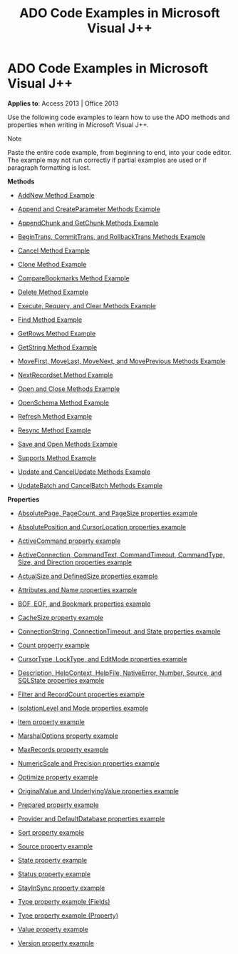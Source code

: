 ﻿---
title: ADO Code Examples in Microsoft Visual J++
TOCTitle: ADO Code Examples in Microsoft Visual J++
ms:assetid: c924a813-0375-3e8e-f9e3-ff5ca51db218
ms:mtpsurl: https://msdn.microsoft.com/library/JJ249978(v=office.15)
ms:contentKeyID: 48547670
ms.date: 09/18/2015
mtps_version: v=office.15
---

# ADO Code Examples in Microsoft Visual J++


**Applies to**: Access 2013 | Office 2013

Use the following code examples to learn how to use the ADO methods and properties when writing in Microsoft Visual J++.


> [!NOTE]
> Paste the entire code example, from beginning to end, into your code editor. The example may not run correctly if partial examples are used or if paragraph formatting is lost.



**Methods**

  - [AddNew Method Example](addnew-method-example-vj.md)

  - [Append and CreateParameter Methods Example](append-and-createparameter-methods-example-vj.md)

  - [AppendChunk and GetChunk Methods Example](appendchunk-and-getchunk-methods-example-vj.md)

  - [BeginTrans, CommitTrans, and RollbackTrans Methods Example](begintrans-committrans-and-rollbacktrans-methods-example-vj.md)

  - [Cancel Method Example](cancel-method-example-vj.md)

  - [Clone Method Example](clone-method-example-vj.md)

  - [CompareBookmarks Method Example](comparebookmarks-method-example-vj.md)

  - [Delete Method Example](delete-method-example-vj.md)

  - [Execute, Requery, and Clear Methods Example](execute-requery-and-clear-methods-example-vj.md)

  - [Find Method Example](find-method-example-vj.md)

  - [GetRows Method Example](getrows-method-example-vj.md)

  - [GetString Method Example](getstring-method-example-vj.md)

  - [MoveFirst, MoveLast, MoveNext, and MovePrevious Methods Example](movefirst-movelast-movenext-and-moveprevious-methods-example-vj.md)

  - [NextRecordset Method Example](nextrecordset-method-example-vj.md)

  - [Open and Close Methods Example](open-and-close-methods-example-vj.md)

  - [OpenSchema Method Example](openschema-method-example-vj.md)

  - [Refresh Method Example](refresh-method-example-vj.md)

  - [Resync Method Example](resync-method-example-vj.md)

  - [Save and Open Methods Example](save-and-open-methods-example-vj.md)

  - [Supports Method Example](supports-method-example-vj.md)

  - [Update and CancelUpdate Methods Example](update-and-cancelupdate-methods-example-vj.md)

  - [UpdateBatch and CancelBatch Methods Example](updatebatch-and-cancelbatch-methods-example-vj.md)

**Properties**

  - [AbsolutePage, PageCount, and PageSize properties example](absolutepage-pagecount-and-pagesize-properties-example-vj.md)

  - [AbsolutePosition and CursorLocation properties example](absoluteposition-and-cursorlocation-properties-example-vj.md)

  - [ActiveCommand property example](activecommand-property-example-vj.md)

  - [ActiveConnection, CommandText, CommandTimeout, CommandType, Size, and Direction properties example](activeconnection-commandtext-commandtimeout-commandtype-size-and-direction-properties-example-vj.md)

  - [ActualSize and DefinedSize properties example](actualsize-and-definedsize-properties-example-vj.md)

  - [Attributes and Name properties example](attributes-and-name-properties-example-vj.md)

  - [BOF, EOF, and Bookmark properties example](bof-eof-and-bookmark-properties-example-vj.md)

  - [CacheSize property example](cachesize-property-example-vj.md)

  - [ConnectionString, ConnectionTimeout, and State properties example](connectionstring-connectiontimeout-and-state-properties-example-vj.md)

  - [Count property example](count-property-example-vj.md)

  - [CursorType, LockType, and EditMode properties example](cursortype-locktype-and-editmode-properties-example-vj.md)

  - [Description, HelpContext, HelpFile, NativeError, Number, Source, and SQLState properties example](description-helpcontext-helpfile-nativeerror-number-source-and-sqlstate-properties-example-vj.md)

  - [Filter and RecordCount properties example](filter-and-recordcount-properties-example-vj.md)

  - [IsolationLevel and Mode properties example](isolationlevel-and-mode-properties-example-vj.md)

  - [Item property example](item-property-example-vj.md)

  - [MarshalOptions property example](marshaloptions-property-example-vj.md)

  - [MaxRecords property example](maxrecords-property-example-vj.md)

  - [NumericScale and Precision properties example](numericscale-and-precision-properties-example-vj.md)

  - [Optimize property example](optimize-property-example-vj.md)

  - [OriginalValue and UnderlyingValue properties example](originalvalue-and-underlyingvalue-properties-example-vj.md)

  - [Prepared property example](prepared-property-example-vj.md)

  - [Provider and DefaultDatabase properties example](provider-and-defaultdatabase-properties-example-vj.md)

  - [Sort property example](sort-property-example-vj.md)

  - [Source property example](source-property-example-vj.md)

  - [State property example](state-property-example-vj.md)

  - [Status property example](status-property-example-vj.md)

  - [StayInSync property example](stayinsync-property-example-vj.md)

  - [Type property example (Fields)](https://msdn.microsoft.com/library/jj250207\(v=office.15\))

  - [Type property example (Property)](https://msdn.microsoft.com/library/jj249182\(v=office.15\))

  - [Value property example](value-property-example-vj.md)

  - [Version property example](version-property-example-vj.md)

